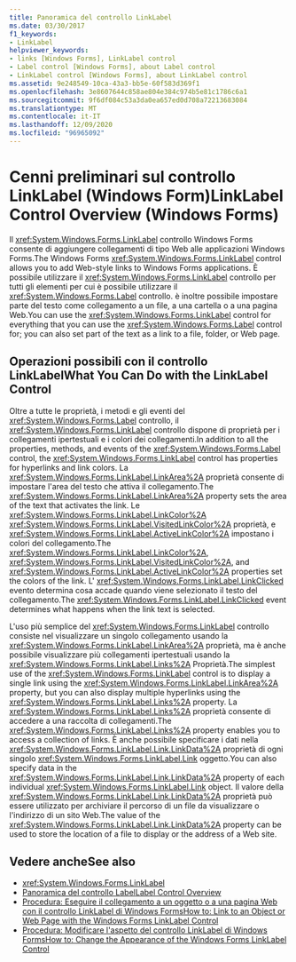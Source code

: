```yaml
---
title: Panoramica del controllo LinkLabel
ms.date: 03/30/2017
f1_keywords:
- LinkLabel
helpviewer_keywords:
- links [Windows Forms], LinkLabel control
- Label control [Windows Forms], about Label control
- LinkLabel control [Windows Forms], about LinkLabel control
ms.assetid: 9e248549-10ca-43a3-bb5e-60f583d369f1
ms.openlocfilehash: 3e8607644c858ae804e384c974b5e81c1786c6a1
ms.sourcegitcommit: 9f6df084c53a3da0ea657ed0d708a72213683084
ms.translationtype: MT
ms.contentlocale: it-IT
ms.lasthandoff: 12/09/2020
ms.locfileid: "96965092"
---
```

# <a name="linklabel-control-overview-windows-forms"></a><span data-ttu-id="19448-102">Cenni preliminari sul controllo LinkLabel (Windows Form)</span><span class="sxs-lookup"><span data-stu-id="19448-102">LinkLabel Control Overview (Windows Forms)</span></span>
<span data-ttu-id="19448-103">Il <xref:System.Windows.Forms.LinkLabel> controllo Windows Forms consente di aggiungere collegamenti di tipo Web alle applicazioni Windows Forms.</span><span class="sxs-lookup"><span data-stu-id="19448-103">The Windows Forms <xref:System.Windows.Forms.LinkLabel> control allows you to add Web-style links to Windows Forms applications.</span></span> <span data-ttu-id="19448-104">È possibile utilizzare il <xref:System.Windows.Forms.LinkLabel> controllo per tutti gli elementi per cui è possibile utilizzare il <xref:System.Windows.Forms.Label> controllo. è inoltre possibile impostare parte del testo come collegamento a un file, a una cartella o a una pagina Web.</span><span class="sxs-lookup"><span data-stu-id="19448-104">You can use the <xref:System.Windows.Forms.LinkLabel> control for everything that you can use the <xref:System.Windows.Forms.Label> control for; you can also set part of the text as a link to a file, folder, or Web page.</span></span>  
  
## <a name="what-you-can-do-with-the-linklabel-control"></a><span data-ttu-id="19448-105">Operazioni possibili con il controllo LinkLabel</span><span class="sxs-lookup"><span data-stu-id="19448-105">What You Can Do with the LinkLabel Control</span></span>  
 <span data-ttu-id="19448-106">Oltre a tutte le proprietà, i metodi e gli eventi del <xref:System.Windows.Forms.Label> controllo, il <xref:System.Windows.Forms.LinkLabel> controllo dispone di proprietà per i collegamenti ipertestuali e i colori dei collegamenti.</span><span class="sxs-lookup"><span data-stu-id="19448-106">In addition to all the properties, methods, and events of the <xref:System.Windows.Forms.Label> control, the <xref:System.Windows.Forms.LinkLabel> control has properties for hyperlinks and link colors.</span></span> <span data-ttu-id="19448-107">La <xref:System.Windows.Forms.LinkLabel.LinkArea%2A> proprietà consente di impostare l'area del testo che attiva il collegamento.</span><span class="sxs-lookup"><span data-stu-id="19448-107">The <xref:System.Windows.Forms.LinkLabel.LinkArea%2A> property sets the area of the text that activates the link.</span></span> <span data-ttu-id="19448-108">Le <xref:System.Windows.Forms.LinkLabel.LinkColor%2A> <xref:System.Windows.Forms.LinkLabel.VisitedLinkColor%2A> proprietà, e <xref:System.Windows.Forms.LinkLabel.ActiveLinkColor%2A> impostano i colori del collegamento.</span><span class="sxs-lookup"><span data-stu-id="19448-108">The <xref:System.Windows.Forms.LinkLabel.LinkColor%2A>, <xref:System.Windows.Forms.LinkLabel.VisitedLinkColor%2A>, and <xref:System.Windows.Forms.LinkLabel.ActiveLinkColor%2A> properties set the colors of the link.</span></span> <span data-ttu-id="19448-109">L' <xref:System.Windows.Forms.LinkLabel.LinkClicked> evento determina cosa accade quando viene selezionato il testo del collegamento.</span><span class="sxs-lookup"><span data-stu-id="19448-109">The <xref:System.Windows.Forms.LinkLabel.LinkClicked> event determines what happens when the link text is selected.</span></span>  
  
 <span data-ttu-id="19448-110">L'uso più semplice del <xref:System.Windows.Forms.LinkLabel> controllo consiste nel visualizzare un singolo collegamento usando la <xref:System.Windows.Forms.LinkLabel.LinkArea%2A> proprietà, ma è anche possibile visualizzare più collegamenti ipertestuali usando la <xref:System.Windows.Forms.LinkLabel.Links%2A> Proprietà.</span><span class="sxs-lookup"><span data-stu-id="19448-110">The simplest use of the <xref:System.Windows.Forms.LinkLabel> control is to display a single link using the <xref:System.Windows.Forms.LinkLabel.LinkArea%2A> property, but you can also display multiple hyperlinks using the <xref:System.Windows.Forms.LinkLabel.Links%2A> property.</span></span> <span data-ttu-id="19448-111">La <xref:System.Windows.Forms.LinkLabel.Links%2A> proprietà consente di accedere a una raccolta di collegamenti.</span><span class="sxs-lookup"><span data-stu-id="19448-111">The <xref:System.Windows.Forms.LinkLabel.Links%2A> property enables you to access a collection of links.</span></span> <span data-ttu-id="19448-112">È anche possibile specificare i dati nella <xref:System.Windows.Forms.LinkLabel.Link.LinkData%2A> proprietà di ogni singolo <xref:System.Windows.Forms.LinkLabel.Link> oggetto.</span><span class="sxs-lookup"><span data-stu-id="19448-112">You can also specify data in the <xref:System.Windows.Forms.LinkLabel.Link.LinkData%2A> property of each individual <xref:System.Windows.Forms.LinkLabel.Link> object.</span></span> <span data-ttu-id="19448-113">Il valore della <xref:System.Windows.Forms.LinkLabel.Link.LinkData%2A> proprietà può essere utilizzato per archiviare il percorso di un file da visualizzare o l'indirizzo di un sito Web.</span><span class="sxs-lookup"><span data-stu-id="19448-113">The value of the <xref:System.Windows.Forms.LinkLabel.Link.LinkData%2A> property can be used to store the location of a file to display or the address of a Web site.</span></span>  
  
## <a name="see-also"></a><span data-ttu-id="19448-114">Vedere anche</span><span class="sxs-lookup"><span data-stu-id="19448-114">See also</span></span>

- <xref:System.Windows.Forms.LinkLabel>
- [<span data-ttu-id="19448-115">Panoramica del controllo Label</span><span class="sxs-lookup"><span data-stu-id="19448-115">Label Control Overview</span></span>](label-control-overview-windows-forms.md)
- [<span data-ttu-id="19448-116">Procedura: Eseguire il collegamento a un oggetto o a una pagina Web con il controllo LinkLabel di Windows Forms</span><span class="sxs-lookup"><span data-stu-id="19448-116">How to: Link to an Object or Web Page with the Windows Forms LinkLabel Control</span></span>](link-to-an-object-or-web-page-with-wf-linklabel-control.md)
- [<span data-ttu-id="19448-117">Procedura: Modificare l'aspetto del controllo LinkLabel di Windows Forms</span><span class="sxs-lookup"><span data-stu-id="19448-117">How to: Change the Appearance of the Windows Forms LinkLabel Control</span></span>](how-to-change-the-appearance-of-the-windows-forms-linklabel-control.md)
